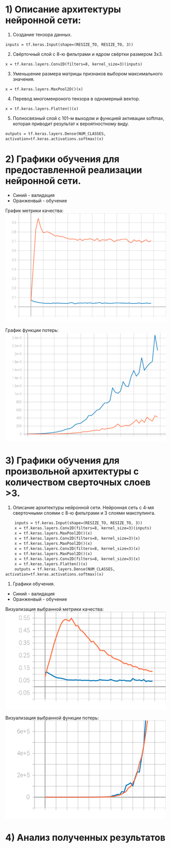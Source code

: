 # 1) Описание архитектуры нейронной сети:

   1) Создание тензора данных.
```
inputs = tf.keras.Input(shape=(RESIZE_TO, RESIZE_TO, 3))
```
   2) Свёрточный слой с 8-ю фильтрами и ядром свёртки размером 3x3.
```
x = tf.keras.layers.Conv2D(filters=8, kernel_size=3)(inputs)
```
   3) Уменьшение размера матрицы признаков выбором максимального значения.
```
x = tf.keras.layers.MaxPool2D()(x)
```
   4) Перевод многоменроного тензора в одномерный вектор.
```
x = tf.keras.layers.Flatten()(x)
```
   5) Полносвязный слой с 101-м выходом и функцией активации softmax, которая приводит результат к вероятностному виду.
```
outputs = tf.keras.layers.Dense(NUM_CLASSES, activation=tf.keras.activations.softmax)(x)
```

# 2) Графики обучения для предоставленной реализации нейронной сети.
 
  - Синий - валидация
  - Оранженвый - обучение
  
   График метрики качества:
   ![SVG example](./epoch_categorical_accuracy_1.svg)

  График функции потерь:
   ![SVG example](./epoch_loss_1.svg)

# 3) Графики обучения для произвольной архитектуры с количеством сверточных слоев >3.
  1) Описание архитектуры нейронной сети.
      Нейронная сеть с 4-мя сверточными слоями с 8-ю фильтрами и 3 слоями макспулинга.
```
    inputs = tf.keras.Input(shape=(RESIZE_TO, RESIZE_TO, 3))
    x = tf.keras.layers.Conv2D(filters=8, kernel_size=3)(inputs)
    x = tf.keras.layers.MaxPool2D()(x)
    x = tf.keras.layers.Conv2D(filters=8, kernel_size=3)(x)
    x = tf.keras.layers.MaxPool2D()(x)
    x = tf.keras.layers.Conv2D(filters=8, kernel_size=3)(x)
    x = tf.keras.layers.MaxPool2D()(x)
    x = tf.keras.layers.Conv2D(filters=8, kernel_size=3)(x)
    x = tf.keras.layers.Flatten()(x)
    outputs = tf.keras.layers.Dense(NUM_CLASSES, activation=tf.keras.activations.softmax)(x)
```
   1) Графики обучения.

  - Синий - валидация
  - Оранженвый - обучение
  
   Визуализация выбранной метрики качества:
   ![SVG example](./epoch_categorical_accuracy_2.svg)

   Визуализация выбранной функции потерь:
   ![SVG example](./epoch_loss_2.svg)


# 4) Анализ полученных результатов

